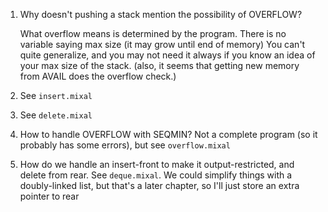 1.  Why doesn't pushing a stack mention the possibility of OVERFLOW?

    What overflow means is determined by the program. There is no variable saying max size (it may grow until end of memory)
    You can't quite generalize, and you may not need it always if you know an idea of your max size of the stack. (also, it seems that
    getting new memory from AVAIL does the overflow check.)

2. See `insert.mixal`

3. See `delete.mixal`

4. How to handle OVERFLOW with SEQMIN? Not a complete program (so it probably has some errors), but see `overflow.mixal`

5. How do we handle an insert-front to make it output-restricted, and delete from rear. See `deque.mixal`. We could simplify things with a
   doubly-linked list, but that's a later chapter, so I'll just store an extra pointer to rear
